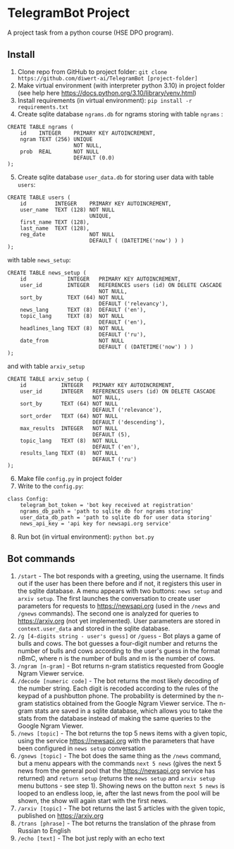 # TelegramBot Project
A project task from a python course (HSE DPO program).

## Install
1. Clone repo from GitHub to project folder: `git clone https://github.com/diwert-ai/TelegramBot [project-folder]`
2. Make virtual environment (with interpreter python 3.10) in project folder (see help here https://docs.python.org/3.10/library/venv.html)
3. Install requirements (in virtual environment): `pip install -r requirements.txt`
4. Create sqlite database `ngrams.db` for ngrams storing with table `ngrams` :
```
CREATE TABLE ngrams (
    id    INTEGER    PRIMARY KEY AUTOINCREMENT,
    ngram TEXT (256) UNIQUE
                     NOT NULL,
    prob  REAL       NOT NULL
                     DEFAULT (0.0) 
);
```
5. Create sqlite database `user_data.db` for storing user data with table `users`:
```
CREATE TABLE users (
    id         INTEGER    PRIMARY KEY AUTOINCREMENT,
    user_name  TEXT (128) NOT NULL
                          UNIQUE,
    first_name TEXT (128),
    last_name  TEXT (128),
    reg_date              NOT NULL
                          DEFAULT ( (DATETIME('now') ) ) 
);
```
with table `news_setup`:
```
CREATE TABLE news_setup (
    id             INTEGER   PRIMARY KEY AUTOINCREMENT,
    user_id        INTEGER   REFERENCES users (id) ON DELETE CASCADE
                             NOT NULL,
    sort_by        TEXT (64) NOT NULL
                             DEFAULT ('relevancy'),
    news_lang      TEXT (8)  DEFAULT ('en'),
    topic_lang     TEXT (8)  NOT NULL
                             DEFAULT ('en'),
    headlines_lang TEXT (8)  NOT NULL
                             DEFAULT ('ru'),
    date_from                NOT NULL
                             DEFAULT ( (DATETIME('now') ) ) 
);
```
and with table `arxiv_setup`
```
CREATE TABLE arxiv_setup (
    id           INTEGER   PRIMARY KEY AUTOINCREMENT,
    user_id      INTEGER   REFERENCES users (id) ON DELETE CASCADE
                           NOT NULL,
    sort_by      TEXT (64) NOT NULL
                           DEFAULT ('relevance'),
    sort_order   TEXT (64) NOT NULL
                           DEFAULT ('descending'),
    max_results  INTEGER   NOT NULL
                           DEFAULT (5),
    topic_lang   TEXT (8)  NOT NULL
                           DEFAULT ('en'),
    results_lang TEXT (8)  NOT NULL
                           DEFAULT ('ru') 
);
```
6. Make file `config.py` in project folder
7. Write to the `config.py`:
```
class Config:
    telegram_bot_token = 'bot key received at registration'
    ngrams_db_path = 'path to sqlite db for ngrams storing'
    user_data_db_path = 'path to sqlite db for user data storing'
    news_api_key = 'api key for newsapi.org service'
```
8. Run bot (in virtual environment): `python bot.py`

## Bot commands
1. `/start` - The bot responds with a greeting, using the username. It finds out if the user has been there before and 
if not, it registers this user in the sqlite database. A menu appears with two buttons:
`news setup` and `arxiv setup`. The first launches the conversation to create user parameters for requests 
to https://newsapi.org (used in the `/news` and `/gnews` commands). The second one is analyzed for queries
to https://arxiv.org
(not yet implemented). User parameters are stored in `context.user_data` and stored in the sqlite database.
2. `/g [4-digits string - user's guess]` or `/guess` - Bot plays a game of bulls and cows. The bot guesses a four-digit
number and returns
the number of bulls and cows according to the user's guess in the format nBmC, where n is the number of bulls and m is
the number of cows.
3. `/ngram [n-gram]` - Bot returns n-gram statistics requested from Google Ngram Viewer service.
4. `/decode [numeric code]` - The bot returns the most likely decoding of the number string.
Each digit is recoded according to the rules of the keypad of a pushbutton phone. The probability is determined by
the n-gram statistics obtained from the Google Ngram Viewer service. The n-gram stats are saved in a sqlite database,
which allows you to take the stats from the database instead of making the same queries to the Google Ngram Viewer.
5.  `/news [topic]` - The bot returns the top 5 news items with a given topic, using the service https://newsapi.org
with the parameters that have been configured in `news setup` conversation
6.  `/gnews [topic]` - The bot does the same thing as the `/news` command, but a menu appears with the commands
`next 5 news` (gives the next 5 news from the general pool that the https://newsapi.org service has returned) and
`return setup` (returns the `news setup` and `arxiv setup` menu buttons - see step 1). Showing news on the button
`next 5 news` is looped to an endless loop, ie, after the last news from the pool will be shown, the show will again
start with the first news.
7. `/arxiv [topic]` - The bot returns the last 5 articles with the given topic, published on https://arxiv.org
8. `/trans [phrase]` - The bot returns the translation of the phrase from Russian to English
9. `/echo [text]` - The bot just reply with an echo text